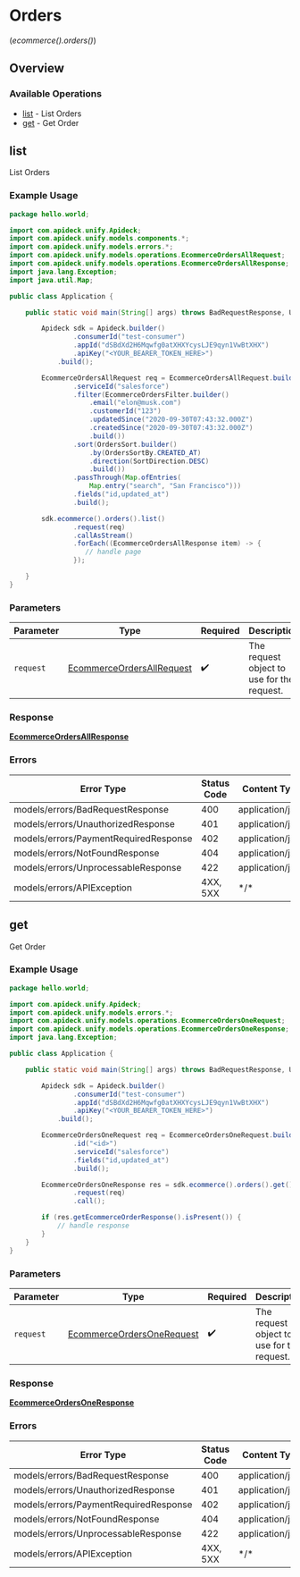 # Orders
(*ecommerce().orders()*)

## Overview

### Available Operations

* [list](#list) - List Orders
* [get](#get) - Get Order

## list

List Orders

### Example Usage

```java
package hello.world;

import com.apideck.unify.Apideck;
import com.apideck.unify.models.components.*;
import com.apideck.unify.models.errors.*;
import com.apideck.unify.models.operations.EcommerceOrdersAllRequest;
import com.apideck.unify.models.operations.EcommerceOrdersAllResponse;
import java.lang.Exception;
import java.util.Map;

public class Application {

    public static void main(String[] args) throws BadRequestResponse, UnauthorizedResponse, PaymentRequiredResponse, NotFoundResponse, UnprocessableResponse, Exception {

        Apideck sdk = Apideck.builder()
                .consumerId("test-consumer")
                .appId("dSBdXd2H6Mqwfg0atXHXYcysLJE9qyn1VwBtXHX")
                .apiKey("<YOUR_BEARER_TOKEN_HERE>")
            .build();

        EcommerceOrdersAllRequest req = EcommerceOrdersAllRequest.builder()
                .serviceId("salesforce")
                .filter(EcommerceOrdersFilter.builder()
                    .email("elon@musk.com")
                    .customerId("123")
                    .updatedSince("2020-09-30T07:43:32.000Z")
                    .createdSince("2020-09-30T07:43:32.000Z")
                    .build())
                .sort(OrdersSort.builder()
                    .by(OrdersSortBy.CREATED_AT)
                    .direction(SortDirection.DESC)
                    .build())
                .passThrough(Map.ofEntries(
                    Map.entry("search", "San Francisco")))
                .fields("id,updated_at")
                .build();

        sdk.ecommerce().orders().list()
                .request(req)
                .callAsStream()
                .forEach((EcommerceOrdersAllResponse item) -> {
                   // handle page
                });

    }
}
```

### Parameters

| Parameter                                                                         | Type                                                                              | Required                                                                          | Description                                                                       |
| --------------------------------------------------------------------------------- | --------------------------------------------------------------------------------- | --------------------------------------------------------------------------------- | --------------------------------------------------------------------------------- |
| `request`                                                                         | [EcommerceOrdersAllRequest](../../models/operations/EcommerceOrdersAllRequest.md) | :heavy_check_mark:                                                                | The request object to use for the request.                                        |

### Response

**[EcommerceOrdersAllResponse](../../models/operations/EcommerceOrdersAllResponse.md)**

### Errors

| Error Type                            | Status Code                           | Content Type                          |
| ------------------------------------- | ------------------------------------- | ------------------------------------- |
| models/errors/BadRequestResponse      | 400                                   | application/json                      |
| models/errors/UnauthorizedResponse    | 401                                   | application/json                      |
| models/errors/PaymentRequiredResponse | 402                                   | application/json                      |
| models/errors/NotFoundResponse        | 404                                   | application/json                      |
| models/errors/UnprocessableResponse   | 422                                   | application/json                      |
| models/errors/APIException            | 4XX, 5XX                              | \*/\*                                 |

## get

Get Order

### Example Usage

```java
package hello.world;

import com.apideck.unify.Apideck;
import com.apideck.unify.models.errors.*;
import com.apideck.unify.models.operations.EcommerceOrdersOneRequest;
import com.apideck.unify.models.operations.EcommerceOrdersOneResponse;
import java.lang.Exception;

public class Application {

    public static void main(String[] args) throws BadRequestResponse, UnauthorizedResponse, PaymentRequiredResponse, NotFoundResponse, UnprocessableResponse, Exception {

        Apideck sdk = Apideck.builder()
                .consumerId("test-consumer")
                .appId("dSBdXd2H6Mqwfg0atXHXYcysLJE9qyn1VwBtXHX")
                .apiKey("<YOUR_BEARER_TOKEN_HERE>")
            .build();

        EcommerceOrdersOneRequest req = EcommerceOrdersOneRequest.builder()
                .id("<id>")
                .serviceId("salesforce")
                .fields("id,updated_at")
                .build();

        EcommerceOrdersOneResponse res = sdk.ecommerce().orders().get()
                .request(req)
                .call();

        if (res.getEcommerceOrderResponse().isPresent()) {
            // handle response
        }
    }
}
```

### Parameters

| Parameter                                                                         | Type                                                                              | Required                                                                          | Description                                                                       |
| --------------------------------------------------------------------------------- | --------------------------------------------------------------------------------- | --------------------------------------------------------------------------------- | --------------------------------------------------------------------------------- |
| `request`                                                                         | [EcommerceOrdersOneRequest](../../models/operations/EcommerceOrdersOneRequest.md) | :heavy_check_mark:                                                                | The request object to use for the request.                                        |

### Response

**[EcommerceOrdersOneResponse](../../models/operations/EcommerceOrdersOneResponse.md)**

### Errors

| Error Type                            | Status Code                           | Content Type                          |
| ------------------------------------- | ------------------------------------- | ------------------------------------- |
| models/errors/BadRequestResponse      | 400                                   | application/json                      |
| models/errors/UnauthorizedResponse    | 401                                   | application/json                      |
| models/errors/PaymentRequiredResponse | 402                                   | application/json                      |
| models/errors/NotFoundResponse        | 404                                   | application/json                      |
| models/errors/UnprocessableResponse   | 422                                   | application/json                      |
| models/errors/APIException            | 4XX, 5XX                              | \*/\*                                 |